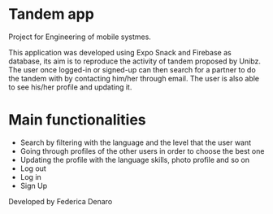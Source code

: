 # Tandem app

Project for Engineering of mobile systmes. 

This application was developed using Expo Snack and Firebase as database, its aim is to reproduce the activity of tandem proposed by Unibz. The user once logged-in or signed-up can then search for a partner to do the tandem with by contacting him/her through email. The user is also able to see his/her profile and updating it.

# Main functionalities

 - Search by filtering with the language and the level that the user want
 - Going through profiles of the other users in order to choose the best one
 - Updating the profile with the language skills, photo profile and so on
 - Log out
 - Log in
 - Sign Up


Developed by Federica Denaro
